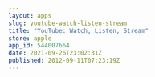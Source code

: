 ```yaml
---
layout: apps
slug: youtube-watch-listen-stream
title: "YouTube: Watch, Listen, Stream"
store: apple
app_id: 544007664
date: 2021-09-26T23:02:31Z
published: 2012-09-11T07:23:19Z
---
```

